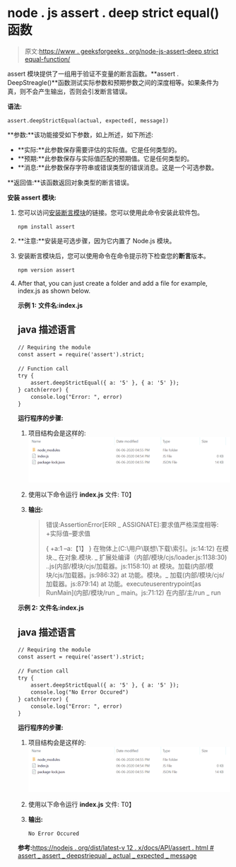 # node . js assert . deep strict equal()函数

> 原文:[https://www . geeksforgeeks . org/node-js-assert-deep strict equal-function/](https://www.geeksforgeeks.org/node-js-assert-deepstrictequal-function/)

assert 模块提供了一组用于验证不变量的断言函数。**assert . DeepStreagle()**函数测试实际参数和预期参数之间的深度相等。如果条件为真，则不会产生输出，否则会引发断言错误。

**语法:**

```
assert.deepStrictEqual(actual, expected[, message])
```

**参数:**该功能接受如下参数，如上所述，如下所述:

*   **实际:**此参数保存需要评估的实际值。它是任何类型的。
*   **预期:**此参数保存与实际值匹配的预期值。它是任何类型的。
*   **消息:**此参数保存字符串或错误类型的错误消息。这是一个可选参数。

**返回值:**该函数返回对象类型的断言错误。

**安装 assert 模块:**

1.  您可以访问[安装断言模块](https://www.npmjs.com/package/assert)的链接。您可以使用此命令安装此软件包。

    ```
    npm install assert
    ```

2.  **注意:**安装是可选步骤，因为它内置了 Node.js 模块。
3.  安装断言模块后，您可以使用命令在命令提示符下检查您的**断言**版本。

    ```
    npm version assert
    ```

4.  After that, you can just create a folder and add a file for example, index.js as shown below.

    **示例 1:** **文件名:index.js**

    ## java 描述语言

    ```
    // Requiring the module
    const assert = require('assert').strict;

    // Function call
    try {
        assert.deepStrictEqual({ a: '5' }, { a: '5' });
    } catch(error) {
        console.log("Error: ", error)
    }
    ```

    **运行程序的步骤:**

    1.  项目结构会是这样的:
        ![](img/3209d9b4369c180282a34be8070d7d6e.png)
    2.  使用以下命令运行 **index.js** 文件:
        T0】
    3.  **输出:**

        > 错误:AssertionError[ERR _ ASSIGNATE]:要求值严格深度相等:
        > +实际值–要求值
        > 
        > {
        > +a:1
        > –a:【1】
        > }
        > 在物体上(C:\用户\联想\下载\索引。js:14:12)
        > 在模块._ 在对象.模块. _ 扩展处编译（内部/模块/cjs/loader.js:1138:30)
        > ..js(内部/模块/cjs/加载器。js:1158:10)
        > at 模块。加载(内部/模块/cjs/加载器。js:986:32)
        > at 功能。模块。_ 加载(内部/模块/cjs/加载器。js:879:14)
        > at 功能。executeuserentrypoint[as RunMain](内部/模块/run _ main。js:71:12)
        > 在内部/主/run _ run

    **示例 2:** **文件名:index.js**

    ## java 描述语言

    ```
    // Requiring the module
    const assert = require('assert').strict;

    // Function call
    try {
        assert.deepStrictEqual({ a: '5' }, { a: '5' });
        console.log("No Error Occured")
    } catch(error) {
        console.log("Error: ", error)
    }
    ```

    **运行程序的步骤:**

    1.  项目结构会是这样的:
        ![](img/3209d9b4369c180282a34be8070d7d6e.png)
    2.  使用以下命令运行 **index.js** 文件:
        T0】
    3.  **输出:**

        ```
        No Error Occured
        ```

    **参考:**[https://nodejs . org/dist/latest-v 12 . x/docs/API/assert . html # assert _ assert _ deepstriequal _ actual _ expected _ message](https://nodejs.org/dist/latest-v12.x/docs/api/assert.html#assert_assert_deepstrictequal_actual_expected_message)